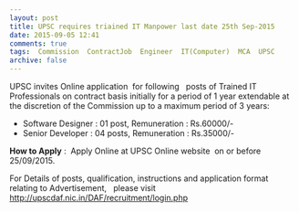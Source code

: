 ```yaml
---
layout: post
title: UPSC requires triained IT Manpower last date 25th Sep-2015   
date: 2015-09-05 12:41
comments: true
tags:  Commission  ContractJob  Engineer  IT(Computer)  MCA  UPSC 
archive: false
---
```

UPSC invites Online application  for following   posts of Trained IT  Professionals on contract basis initially for a period of 1 year extendable at  the discretion of the Commission up to a maximum period of 3 years: 

- Software Designer : 01 post, Remuneration : Rs.60000/-
- Senior Developer : 04 posts, Remuneration : Rs.35000/-

**How to Apply** :  Apply Online at UPSC Online website  on or before 25/09/2015. 

For Details of posts, qualification, instructions and application format relating to Advertisement,   please visit <http://upscdaf.nic.in/DAF/recruitment/login.php>





